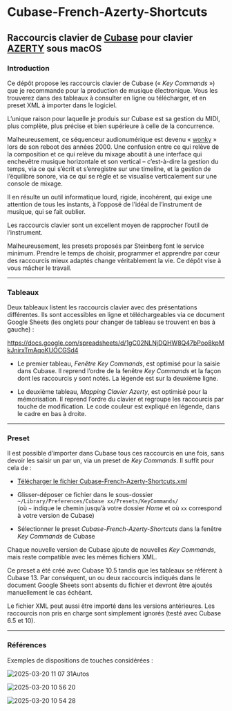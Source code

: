 # Cubase-French-Azerty-Shortcuts
## Raccourcis clavier de [Cubase](https://fr.wikipedia.org/wiki/Cubase) pour clavier [AZERTY](https://fr.wikipedia.org/wiki/AZERTY) sous macOS

### Introduction

Ce dépôt propose les raccourcis clavier de Cubase (« _Key Commands_ ») que je recommande pour la production de musique électronique. Vous les trouverez dans des tableaux à consulter en ligne ou télécharger, et en preset XML à importer dans le logiciel.

L’unique raison pour laquelle je produis sur Cubase est sa gestion du MIDI, plus complète, plus précise et bien supérieure à celle de la concurrence.

Malheureusement, ce séquenceur audionumérique est devenu « [wonky](https://www.linkedin.com/posts/pavel-samsonov-44ba2833_trying-to-improve-the-wrong-dimension-of-activity-7178479192555077633-4NVo) » lors de son reboot des années 2000. Une confusion entre ce qui relève de la composition et ce qui relève du mixage aboutit à une interface qui enchevêtre musique horizontale et son vertical – c’est-à-dire la gestion du temps, via ce qui s’écrit et s’enregistre sur une timeline, et la gestion de l’équilibre sonore, via ce qui se règle et se visualise verticalement sur une console de mixage.

Il en résulte un outil informatique lourd, rigide, incohérent, qui exige une attention de tous les instants, à l’opposé de l’idéal de l’instrument de musique, qui se fait oublier.

Les raccourcis clavier sont un excellent moyen de rapprocher l’outil de l’instrument.

Malheureusement, les presets proposés par Steinberg font le service minimum. Prendre le temps de choisir, programmer et apprendre par cœur des raccourcis mieux adaptés change véritablement la vie. Ce dépôt vise à vous mâcher le travail.

---

### Tableaux

Deux tableaux listent les raccourcis clavier avec des présentations différentes. Ils sont accessibles en ligne et téléchargeables via ce document Google Sheets (les onglets pour changer de tableau se trouvent en bas à gauche) :

https://docs.google.com/spreadsheets/d/1gC02NLNjDQHW8Q47bPoo8kpMkJnirxTmAqoKUOCGSd4

- Le premier tableau, _Fenêtre Key Commands_, est optimisé pour la saisie dans Cubase. Il reprend l’ordre de la fenêtre _Key Commands_ et la façon dont les raccourcis y sont notés. La légende est sur la deuxième ligne.

- Le deuxième tableau, _Mapping Clavier Azerty_, est optimisé pour la mémorisation. Il reprend l’ordre du clavier et regroupe les raccourcis par touche de modification. Le code couleur est expliqué en légende, dans le cadre en bas à droite.

---

### Preset

Il est possible d’importer dans Cubase tous ces raccourcis en une fois, sans devoir les saisir un par un, via un preset de _Key Commands_. Il suffit pour cela de :

- [Télécharger le fichier Cubase-French-Azerty-Shortcuts.xml](https://github.com/TheMicronauts/Cubase-French-Azerty-Shortcuts/releases/download/v1.0.0/Cubase-French-Azerty-Shortcuts.xml)

- Glisser-déposer ce fichier dans le sous-dossier `~/Library/Preferences/Cubase xx/Presets/KeyCommands/`                
  (où `~` indique le chemin jusqu’à votre dossier _Home_ et où `xx` correspond à votre version de Cubase)

- Sélectionner le preset _Cubase-French-Azerty-Shortcuts_ dans la fenêtre _Key Commands_ de Cubase

Chaque nouvelle version de Cubase ajoute de nouvelles _Key Commands_, mais reste compatible avec les mêmes fichiers XML.

Ce preset a été créé avec Cubase 10.5 tandis que les tableaux se référent à Cubase 13. Par conséquent, un ou deux raccourcis indiqués dans le document Google Sheets sont absents du fichier et devront être ajoutés manuellement le cas échéant.

Le fichier XML peut aussi être importé dans les versions antérieures. Les raccourcis non pris en charge sont simplement ignorés (testé avec Cubase 6.5 et 10).

---

### Références

Exemples de dispositions de touches considérées :

![2025-03-20 11 07 31Autos](https://github.com/user-attachments/assets/1dee9a29-8ed2-4112-9f4e-ba61e4adce83)

![2025-03-20 10 56 20](https://github.com/user-attachments/assets/6061b62f-f09e-4df9-8978-c6eb22e843cf)

![2025-03-20 10 54 28](https://github.com/user-attachments/assets/43bf3ab7-0cbd-492a-819e-b44edfb27c13)
